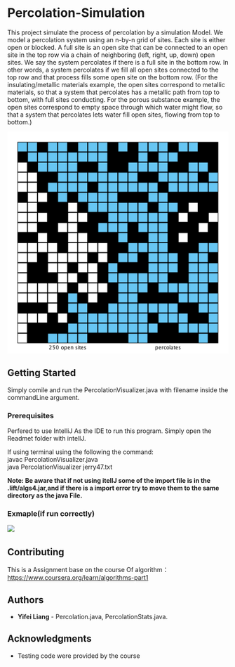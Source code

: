 # Percolation-Simulation
This project simulate the process of percolation by a simulation Model.
We model a percolation system using an n-by-n grid of sites. Each site is either open or blocked. A full site is an open site that can be connected to an open site in the top row via a chain of neighboring (left, right, up, down) open sites. We say the system percolates if there is a full site in the bottom row. In other words, a system percolates if we fill all open sites connected to the top row and that process fills some open site on the bottom row. (For the insulating/metallic materials example, the open sites correspond to metallic materials, so that a system that percolates has a metallic path from top to bottom, with full sites conducting. For the porous substance example, the open sites correspond to empty space through which water might flow, so that a system that percolates lets water fill open sites, flowing from top to bottom.)

![](Readmet/input20.png)

## Getting Started
Simply comile and run the PercolationVisualizer.java with filename inside the commandLine argument.

### Prerequisites

Perfered to use IntelliJ As the IDE to run this program. Simply open the Readmet folder with intellJ.

If using terminal using the following the command:  
javac  PercolationVisualizer.java  
java PercolationVisualizer jerry47.txt

**Note:  Be aware that if not using itellJ some of the import file is in the .lift/algs4.jar,and if there is a import error try to move them to the same directory as the java File.**  

### Exmaple(if run correctly)
![](Readmet/jerry.gif)


## Contributing

This is a Assignment base on the course Of algorithm：https://www.coursera.org/learn/algorithms-part1


## Authors

* **Yifei Liang** - Percolation.java, PercolationStats.java.

## Acknowledgments

* Testing code were provided by the course
